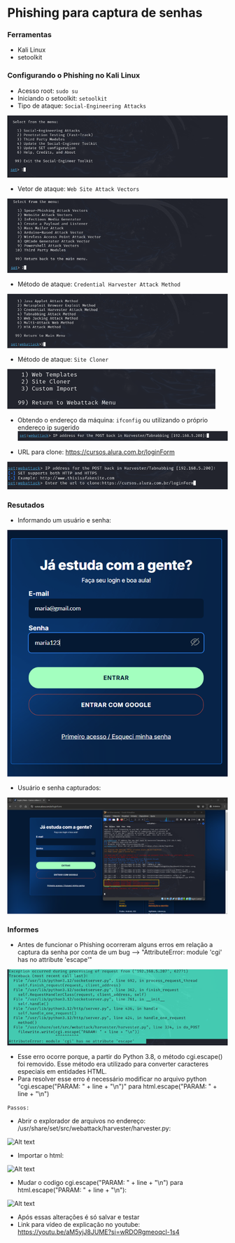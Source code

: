 # Phishing para captura de senhas

### Ferramentas

- Kali Linux
- setoolkit

### Configurando o Phishing no Kali Linux

- Acesso root: ``` sudo su ```
- Iniciando o setoolkit: ``` setoolkit ```
- Tipo de ataque: ``` Social-Engineering Attacks ```

![Alt text](./opc1.png "Optional title")
  
- Vetor de ataque: ``` Web Site Attack Vectors ```

![Alt text](./opc2.png "Optional title")
  
- Método de ataque: ```Credential Harvester Attack Method ```

![Alt text](./opc3.png "Optional title")
  
- Método de ataque: ``` Site Cloner ```
  
![Alt text](./opc4.png "Optional title")
  
- Obtendo o endereço da máquina: ``` ifconfig ``` ou utilizando o próprio endereço ip sugerido 
![Alt text](./ip.png "Optional title")

- URL para clone: https://cursos.alura.com.br/loginForm

![Alt text](./clone.png "Optional title")


### Resutados

- Informando um usuário e senha:
  
![Alt text](./login.png "Optional title")

- Usuário e senha capturados:

![Alt text](./CapturaDeSenha.png "Optional title")


### Informes
- Antes de funcionar o Phishing ocorreram alguns erros em relação a captura da senha por conta de um bug --> "AttributeError: module 'cgi' has no attribute 'escape'"

![Alt text](./erroCGI.png "Optional title")
- Esse erro ocorre porque, a partir do Python 3.8, o método cgi.escape() foi removido. Esse método era utilizado para converter caracteres especiais em entidades HTML.
- Para resolver esse erro é necessário modificar no arquivo python "cgi.escape("PARAM: " + line + "\n")" para html.escape("PARAM: " + line + "\n")

``` Passos: ```
- Abrir o explorador de arquivos no endereço: /usr/share/set/src/webattack/harvester/harvester.py:

![Alt text](./pasta.png "Optional title")

- Importar o html:

![Alt text](./import_html.png "Optional title")

- Mudar o codigo cgi.escape("PARAM: " + line + "\n") para html.escape("PARAM: " + line + "\n"):

![Alt text](./alteração.png "Optional title")

- Após essas alterações é só salvar e testar
- Link para vídeo de explicação no youtube: https://youtu.be/aM5yjJ8JUME?si=wRDORgmeoqcl-1s4


